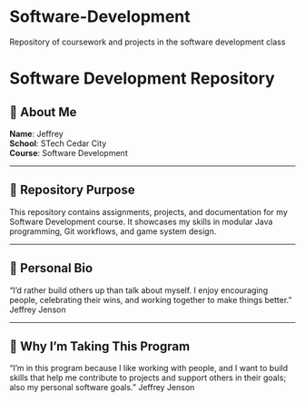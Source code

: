 # Software-Development
Repository of coursework and projects in the software development class
# Software Development Repository

## 👤 About Me  
**Name**: Jeffrey  
**School**: STech Cedar City  
**Course**: Software Development  

---

## 📂 Repository Purpose  
This repository contains assignments, projects, and documentation for my Software Development course. It showcases my skills in modular Java programming, Git workflows, and game system design.

---

## 🧠 Personal Bio  
“I’d rather build others up than talk about myself. I enjoy encouraging people, celebrating their wins, and working together to make things better.” Jeffrey Jenson

---

## 🎯 Why I’m Taking This Program  
“I’m in this program because I like working with people, and I want to build skills that help me contribute to projects and support others in their goals; also my personal software goals.” Jeffrey Jenson
